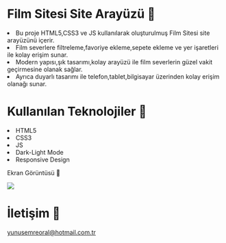 # Film Sitesi Site Arayüzü 🎦

<li>Bu proje HTML5,CSS3 ve JS kullanılarak oluşturulmuş Film Sitesi site arayüzünü içerir.</li>
<li>Film severlere filtreleme,favoriye ekleme,sepete ekleme ve yer işaretleri ile kolay erişim sunar.</li>
<li>Modern yapısı,şık tasarımı,kolay arayüzü ile film severlerin güzel vakit geçirmesine olanak sağlar.</li>
<li>Ayrıca duyarlı tasarımı ile telefon,tablet,bilgisayar üzerinden kolay erişim olanağı sunar.</li>

# Kullanılan Teknolojiler 🎨
<li>HTML5</li>
<li>CSS3</li>
<li>JS</li>
<li>Dark-Light Mode</li>
<li>Responsive Design</li>

Ekran Görüntüsü 🎥

<img src="film-sitesi.gif" width="auto"> 

# İletişim 📩
yunusemreoral@hotmail.com.tr

